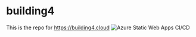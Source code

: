 # building4
This is the repo for https://building4.cloud
![Azure Static Web Apps CI/CD](https://github.com/tmarjomaa/building4/workflows/Azure%20Static%20Web%20Apps%20CI/CD/badge.svg)